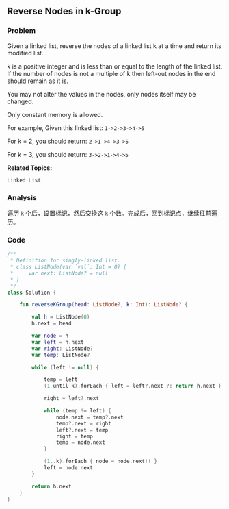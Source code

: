 ## Reverse Nodes in k-Group

### Problem

Given a linked list, reverse the nodes of a linked list k at a time and return its modified list.

k is a positive integer and is less than or equal to the length of the linked list. If the number of nodes is not a multiple of k then left-out nodes in the end should remain as it is.

You may not alter the values in the nodes, only nodes itself may be changed.

Only constant memory is allowed.

For example,
Given this linked list: `1->2->3->4->5`

For k = 2, you should return: `2->1->4->3->5`

For k = 3, you should return: `3->2->1->4->5`

**Related Topics:**

`Linked List`

### Analysis

遍历 `k` 个后，设置标记，然后交换这 `k` 个数。完成后，回到标记点，继续往前遍历。

### Code

```kotlin
/**
 * Definition for singly-linked list.
 * class ListNode(var `val`: Int = 0) {
 *     var next: ListNode? = null
 * }
 */
class Solution {

    fun reverseKGroup(head: ListNode?, k: Int): ListNode? {

        val h = ListNode(0)
        h.next = head

        var node = h
        var left = h.next
        var right: ListNode?
        var temp: ListNode?

        while (left != null) {

            temp = left
            (1 until k).forEach { left = left?.next ?: return h.next }

            right = left?.next

            while (temp != left) {
                node.next = temp?.next
                temp?.next = right
                left?.next = temp
                right = temp
                temp = node.next
            }

            (1..k).forEach { node = node.next!! }
            left = node.next
        }

        return h.next
    }
}
```